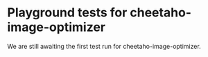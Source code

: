 # Playground tests for cheetaho-image-optimizer
We are still awaiting the first test run for cheetaho-image-optimizer.
